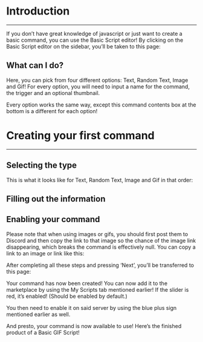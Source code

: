 # Introduction
***

If you don’t have great knowledge of javascript or just want to create a basic command, you can use the Basic Script editor! By clicking on the Basic Script editor on the sidebar, you’ll be taken to this page:

## What can I do?
Here, you can pick from four different options: Text, Random Text, Image and Gif! 
For every option, you will need to input a name for the command, the trigger and an optional thumbnail. 

Every option works the same way, except this command contents box at the bottom is a different for each option!

# Creating your first command
***

## Selecting the type
This is what it looks like for Text, Random Text, Image and Gif in that order:
## Filling out the information

## Enabling your command

Please note that when using images or gifs, you should first post them to Discord and then copy the link to that image so the chance of the image link disappearing, which breaks the command
is effectively null. You can copy a link to an image or link like this:


After completing all these steps and pressing ‘Next’, you’ll be transferred to this page:


Your command has now been created! You can now add it to the marketplace by using the My Scripts tab mentioned earlier! If the slider is red, it’s enabled! (Should be enabled by default.)


You then need to enable it on said server by using the blue plus sign mentioned earlier as well.


And presto, your command is now available to use! Here’s the finished product of a Basic GIF Script!
